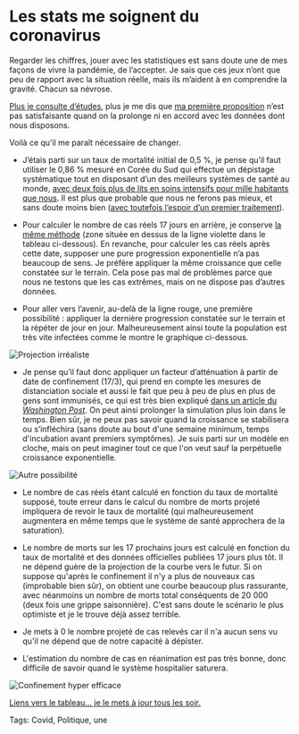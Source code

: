 # Les stats me soignent du coronavirus

Regarder les chiffres, jouer avec les statistiques est sans doute une de mes façons de vivre la pandémie, de l’accepter. Je sais que ces jeux n’ont que peu de rapport avec la situation réelle, mais ils m’aident à en comprendre la gravité. Chacun sa névrose.<span id="more-53617"></span>

[Plus je consulte d’études](https://www.huffingtonpost.fr/entry/coronavirus-pourquoi-si-le-confinement-fonctionne-lepidemie-risque-de-revenir_fr_5e70ccecc5b6eab7793cae0a), plus je me dis que [ma première proposition](https://tcrouzet.com/2020/03/15/des-chiffres-expliquent-le-coronavirus-et-decredibilisent-les-elections/) n’est pas satisfaisante quand on la prolonge ni en accord avec les données dont nous disposons.

Voilà ce qu’il me paraît nécessaire de changer.

- J’étais parti sur un taux de mortalité initial de 0,5 %, je pense qu’il faut utiliser le 0,86 % mesuré en Corée du Sud qui effectue un dépistage systématique tout en disposant d’un des meilleurs systèmes de santé au monde, [avec deux fois plus de lits en soins intensifs pour mille habitants que nous](https://www.latribune.fr/economie/france/covid-19-la-france-n-a-que-trois-lits-en-soins-intensifs-pour-1-000-habitants-pour-mener-la-guerre-842488.html). Il est plus que probable que nous ne ferons pas mieux, et sans doute moins bien ([avec toutefois l’espoir d’un premier traitement](https://www.liberation.fr/checknews/2020/03/17/la-chloroquine-est-elle-finalement-utilisee-en-france-pour-traiter-le-covid-19_1781865)).

- Pour calculer le nombre de cas réels 17 jours en arrière, je conserve [la même méthode](https://tcrouzet.com/2020/03/15/des-chiffres-expliquent-le-coronavirus-et-decredibilisent-les-elections/) (zone située en dessus de la ligne violette dans le tableau ci-dessous). En revanche, pour calculer les cas réels après cette date, supposer une pure progression exponentielle n’a pas beaucoup de sens. Je préfère appliquer la même croissance que celle constatée sur le terrain. Cela pose pas mal de problèmes parce que nous ne testons que les cas extrêmes, mais on ne dispose pas d’autres données.

- Pour aller vers l’avenir, au-delà de la ligne rouge, une première possibilité : appliquer la dernière progression constatée sur le terrain et la répéter de jour en jour. Malheureusement ainsi toute la population est très vite infectées comme le montre le graphique ci-dessous.

![Projection irréaliste](https://tcrouzet.comhttps://tcrouzet.com/images_tc/2020/03/prev1b.png)

- Je pense qu’il faut donc appliquer un facteur d’atténuation à partir de date de confinement (17/3), qui prend en compte les mesures de distanciation sociale et aussi le fait que peu à peu de plus en plus de gens sont immunisés, ce qui est très bien expliqué [dans un article du *Washington Post*](https://www.washingtonpost.com/graphics/2020/world/corona-simulator/). On peut ainsi prolonger la simulation plus loin dans le temps. Bien sûr, je ne peux pas savoir quand la croissance se stabilisera ou s’infléchira (sans doute au bout d'une semaine minimum, temps d'incubation avant premiers symptômes). Je suis parti sur un modèle en cloche, mais on peut imaginer tout ce que l'on veut sauf la perpétuelle croissance exponentielle.

![Autre possibilité](https://tcrouzet.comhttps://tcrouzet.com/images_tc/2020/03/prev2b.png)

- Le nombre de cas réels étant calculé en fonction du taux de mortalité supposé, toute erreur dans le calcul du nombre de morts projeté impliquera de revoir le taux de mortalité (qui malheureusement augmentera en même temps que le système de santé approchera de la saturation).

- Le nombre de morts sur les 17 prochains jours est calculé en fonction du taux de mortalité et des données officielles publiées 17 jours plus tôt. Il ne dépend guère de la projection de la courbe vers le futur. Si on suppose qu'après le confinement il n'y a plus de nouveaux cas (improbable bien sûr), on obtient une courbe beaucoup plus rassurante, avec néanmoins un nombre de morts total conséquents de 20 000 (deux fois une grippe saisonnière). C'est sans doute le scénario le plus optimiste et je le trouve déjà assez terrible.

- Je mets à 0 le nombre projeté de cas relevés car il n'a aucun sens vu qu'il ne dépend que de notre capacité à dépister.

- L'estimation du nombre de cas en réanimation est pas très bonne, donc difficile de savoir quand le système hospitalier saturera.

![Confinement hyper efficace](https://tcrouzet.comhttps://tcrouzet.com/images_tc/2020/03/prev3.png)

[Liens vers le tableau… je le mets à jour tous les soir.](https://docs.google.com/spreadsheets/d/1PqMVPU0VYcDWrUnDh1CsGYr_A7Zk3iZco77X-vToS9Q/edit?usp=sharing)

Tags: Covid, Politique, une